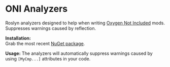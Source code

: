 # ONI Analyzers

Roslyn analyzers designed to help when writing [Oxygen Not Included](https://www.klei.com/games/oxygen-not-included) mods.  Suppresses warnings caused by reflection.

**Installation:**  
Grab the most recent [NuGet package](https://www.nuget.org/packages/OniAnalyzers).

**Usage:**
The analyzers will automatically suppress warnings caused by using `[MyCmp...]` attributes in your code.

